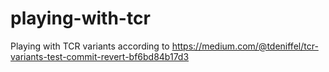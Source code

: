 # playing-with-tcr
Playing with TCR variants according to https://medium.com/@tdeniffel/tcr-variants-test-commit-revert-bf6bd84b17d3

